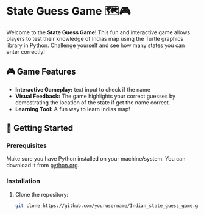 # State Guess Game 🗺️🎮

Welcome to the **State Guess Game**! This fun and interactive game allows players to test their knowledge of Indias map using the Turtle graphics library in Python. Challenge yourself and see how many states you can enter correctly!

## 🎮 Game Features

- **Interactive Gameplay:** text input to check if the name
- **Visual Feedback:** The game highlights your correct guesses by demostrating the location of the state if get the name correct.
- **Learning Tool:** A fun way to learn indias map!

## 🚀 Getting Started

### Prerequisites

Make sure you have Python installed on your machine/system. You can download it from [python.org](https://www.python.org/downloads/).

### Installation

1. Clone the repository:
   ```bash
   git clone https://github.com/yourusername/Indian_state_guess_game.git
